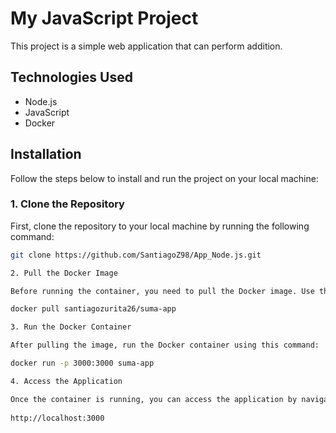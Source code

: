 # My JavaScript Project

This project is a simple web application that can perform addition.

## Technologies Used

- Node.js
- JavaScript
- Docker

## Installation

Follow the steps below to install and run the project on your local machine:

### 1. Clone the Repository

First, clone the repository to your local machine by running the following command:

```bash
git clone https://github.com/SantiagoZ98/App_Node.js.git

2. Pull the Docker Image

Before running the container, you need to pull the Docker image. Use the following command to do so:

docker pull santiagozurita26/suma-app

3. Run the Docker Container

After pulling the image, run the Docker container using this command:

docker run -p 3000:3000 suma-app

4. Access the Application

Once the container is running, you can access the application by navigating to the following URL in your web browser:
      
http://localhost:3000
